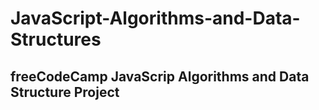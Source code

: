 # JavaScript-Algorithms-and-Data-Structures

## freeCodeCamp JavaScrip Algorithms and Data Structure Project
